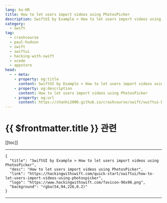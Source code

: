 ```yaml
---
lang: ko-KR
title: How to let users import videos using PhotosPicker
description: SwiftUI by Example > How to let users import videos using PhotosPicker
category:
  - Swift
tag: 
  - crashcourse
  - paul-hudson
  - swift
  - swiftui
  - hacking-with-swift
  - xcode
  - appstore
head:
  - - meta:
    - property: og:title
      content: SwiftUI by Example > How to let users import videos using PhotosPicker
    - property: og:description
      content: How to let users import videos using PhotosPicker
    - property: og:url
      content: https://chanhi2000.github.io/crashcourse/swift/swiftui-by-example/03-images-shapes-and-media/how-to-let-users-import-videos-using-photospicker.html
---
```


# {{ $frontmatter.title }} 관련

[[toc]]

---

```component VPCard
{
  "title": "SwiftUI by Example > How to let users import videos using PhotosPicker",
  "desc": "How to let users import videos using PhotosPicker",
  "link": "https://hackingwithswift.com/quick-start/swiftui/how-to-let-users-import-videos-using-photospicker",
  "logo": "https://www.hackingwithswift.com/favicon-96x96.png",
  "background": "rgba(54,94,226,0.2)"
}
```

---

<TagLinks />